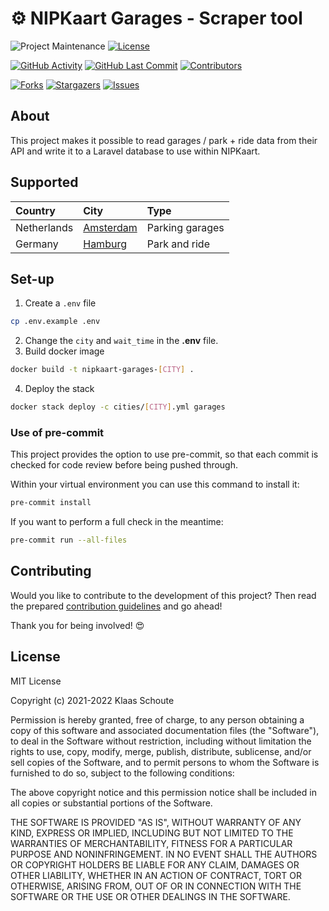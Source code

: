 <!--
*** To avoid retyping too much info. Do a search and replace for the following:
*** github_username, repo_name
-->

# ⚙️ NIPKaart Garages - Scraper tool
<!-- PROJECT SHIELDS -->
![Project Maintenance][maintenance-shield]
[![License][license-shield]](LICENSE.md)

[![GitHub Activity][commits-shield]][commits]
[![GitHub Last Commit][last-commit-shield]][commits]
[![Contributors][contributors-shield]][contributors-url]

[![Forks][forks-shield]][forks-url]
[![Stargazers][stars-shield]][stars-url]
[![Issues][issues-shield]][issues-url]

## About

This project makes it possible to read garages / park + ride data from their API and write it to a Laravel database to use within NIPKaart.

## Supported

| Country | City | Type |
|:--------|:-----|:-----|
| Netherlands | [Amsterdam](https://github.com/klaasnicolaas/python-garages-amsterdam) | Parking garages |
| Germany | [Hamburg](https://github.com/klaasnicolaas/python-hamburg) | Park and ride |

## Set-up

1. Create a `.env` file
```bash
cp .env.example .env
```
2. Change the `city` and `wait_time` in the **.env** file.
3. Build docker image
```bash
docker build -t nipkaart-garages-[CITY] .
```
4. Deploy the stack
```bash
docker stack deploy -c cities/[CITY].yml garages
```

### Use of pre-commit

This project provides the option to use pre-commit, so that each commit is checked for code review before being pushed through.

Within your virtual environment you can use this command to install it:

```bash
pre-commit install
```

If you want to perform a full check in the meantime:

```bash
pre-commit run --all-files
```

## Contributing

Would you like to contribute to the development of this project? Then read the prepared [contribution guidelines](CONTRIBUTING.md) and go ahead!

Thank you for being involved! :heart_eyes:

## License

MIT License

Copyright (c) 2021-2022 Klaas Schoute

Permission is hereby granted, free of charge, to any person obtaining a copy
of this software and associated documentation files (the "Software"), to deal
in the Software without restriction, including without limitation the rights
to use, copy, modify, merge, publish, distribute, sublicense, and/or sell
copies of the Software, and to permit persons to whom the Software is
furnished to do so, subject to the following conditions:

The above copyright notice and this permission notice shall be included in all
copies or substantial portions of the Software.

THE SOFTWARE IS PROVIDED "AS IS", WITHOUT WARRANTY OF ANY KIND, EXPRESS OR
IMPLIED, INCLUDING BUT NOT LIMITED TO THE WARRANTIES OF MERCHANTABILITY,
FITNESS FOR A PARTICULAR PURPOSE AND NONINFRINGEMENT. IN NO EVENT SHALL THE
AUTHORS OR COPYRIGHT HOLDERS BE LIABLE FOR ANY CLAIM, DAMAGES OR OTHER
LIABILITY, WHETHER IN AN ACTION OF CONTRACT, TORT OR OTHERWISE, ARISING FROM,
OUT OF OR IN CONNECTION WITH THE SOFTWARE OR THE USE OR OTHER DEALINGS IN THE
SOFTWARE.

<!-- MARKDOWN LINKS & IMAGES -->
[maintenance-shield]: https://img.shields.io/maintenance/yes/2022.svg?style=for-the-badge
[contributors-shield]: https://img.shields.io/github/contributors/klaasnicolaas/nipkaart-garages.svg?style=for-the-badge
[contributors-url]: https://github.com/klaasnicolaas/nipkaart-garages/graphs/contributors
[forks-shield]: https://img.shields.io/github/forks/klaasnicolaas/nipkaart-garages.svg?style=for-the-badge
[forks-url]: https://github.com/klaasnicolaas/nipkaart-garages/network/members
[stars-shield]: https://img.shields.io/github/stars/klaasnicolaas/nipkaart-garages.svg?style=for-the-badge
[stars-url]: https://github.com/klaasnicolaas/nipkaart-garages/stargazers
[issues-shield]: https://img.shields.io/github/issues/klaasnicolaas/nipkaart-garages.svg?style=for-the-badge
[issues-url]: https://github.com/klaasnicolaas/nipkaart-garages/issues
[license-shield]: https://img.shields.io/github/license/klaasnicolaas/nipkaart-garages.svg?style=for-the-badge
[commits-shield]: https://img.shields.io/github/commit-activity/y/klaasnicolaas/nipkaart-garages.svg?style=for-the-badge
[commits]: https://github.com/klaasnicolaas/nipkaart-garages/commits/master
[last-commit-shield]: https://img.shields.io/github/last-commit/klaasnicolaas/nipkaart-garages.svg?style=for-the-badge
